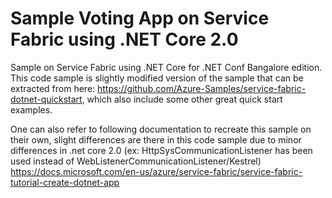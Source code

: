 # Sample Voting App on Service Fabric using .NET Core 2.0
Sample on Service Fabric using .NET Core for .NET Conf Bangalore edition. This code sample is slightly modified version of the sample that can be extracted from here: https://github.com/Azure-Samples/service-fabric-dotnet-quickstart, which also include some other great quick start examples. 

One can also refer to following documentation to recreate this sample on their own, slight differences are there in this code sample due to minor differences in .net core 2.0 (ex: HttpSysCommunicationListener has been used instead of WebListenerCommunicationListener/Kestrel)
https://docs.microsoft.com/en-us/azure/service-fabric/service-fabric-tutorial-create-dotnet-app


